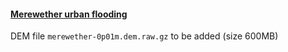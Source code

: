 #### [Merewether urban flooding](https://github.com/ci1xgk/Fellowship_Webpage/blob/master/Merewether.md)

DEM file `merewether-0p01m.dem.raw.gz` to be added (size 600MB)
